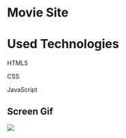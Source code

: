 <h1> Movie Site </h1>

<h1> Used Technologies </h1>

HTML5

CSS

JavaScript

<h2> Screen Gif </h2>

![](site.gif)